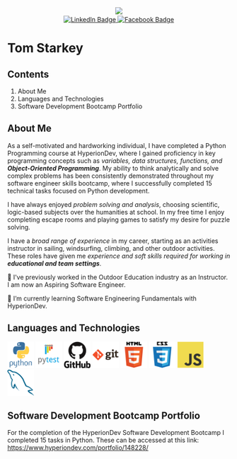 <div id="header" align="center">
  <img src="https://media1.giphy.com/media/qgQUggAC3Pfv687qPC/giphy.gif?cid=ecf05e47o2lp657kezviuaoqkishrgki7vpkqo18a14vpi8k&ep=v1_gifs_search&rid=giphy.gif&ct=g" width="175"/>
</div>
<div id="badges" align="center">
  <a href="https://www.linkedin.com/in/tom-starkey-3850461b8/">
    <img src="https://img.shields.io/badge/LinkedIn-blue?style=for-the-badge&logo=linkedin&logoColor=white" alt="LinkedIn Badge"/>
  </a>
  <a href="https://www.facebook.com/tom.starkey.733">
    <img src= "https://img.shields.io/badge/Facebook-blue?style=for-the-badge&logo=facebook&logoColor=white" alt="Facebook Badge">
  </a> 
</div>

# Tom Starkey

## Contents
1) About Me
2) Languages and Technologies
3) Software Development Bootcamp Portfolio

## About Me
As a self-motivated and hardworking individual, I have completed a Python Programming course at HyperionDev, where I gained proficiency in key programming concepts such as *variables, data structures, functions, and **Object-Oriented Programming***. My ability to think analytically and solve complex problems has been consistently demonstrated throughout my software engineer skills bootcamp, where I successfully completed 15 technical tasks focused on Python development.

I have always enjoyed *problem solving and analysis*, choosing scientific, logic-based subjects over the humanities at school. In my free time I enjoy completing escape rooms and playing games to satisfy my desire for puzzle solving.

I have a *broad range of experience* in my career, starting as an activities instructor in sailing, windsurfing, climbing, and other outdoor activities. These roles have given me *experience and soft skills required for working in **educational and team settings***.

🔭 I've previously worked in the Outdoor Education industry as an Instructor. I am now an Aspiring Software Engineer.

🌱 I’m currently learning Software Engineering Fundamentals with HyperionDev.

## Languages and Technologies
<div id="tech&lang">  
  <img src="https://github.com/devicons/devicon/blob/master/icons/python/python-original-wordmark.svg" title="Python" alt="Python" width="60" height="60">
  <img src="https://github.com/devicons/devicon/blob/master/icons/pytest/pytest-original-wordmark.svg" title="Pytest" alt="Pytest" width="60" height="60">
  <img src="https://github.com/devicons/devicon/blob/master/icons/github/github-original-wordmark.svg" title="GitHub" alt="GitHub" width="60" height="60">
  <img src="https://github.com/devicons/devicon/blob/master/icons/git/git-original-wordmark.svg" title="Git" alt="Git" width="60" height="60">
  <img src="https://github.com/devicons/devicon/blob/master/icons/html5/html5-original-wordmark.svg" title="HTML5" alt="HTML5" width="60" height="60">
  <img src="https://github.com/devicons/devicon/blob/master/icons/css3/css3-original-wordmark.svg" title="CSS" alt="CSS" width="60" height="60">
  <img src="https://github.com/devicons/devicon/blob/master/icons/javascript/javascript-original.svg" title="JavaScript" alt="JavaScript" width="60" height="60">
  <img src="https://github.com/devicons/devicon/blob/master/icons/mysql/mysql-original.svg" title="MySQL" alt="MySQL" width="60" height="60">
</div>

## Software Development Bootcamp Portfolio
For the completion of the HyperionDev Software Development Bootcamp I completed 15 tasks in Python. These can be accessed at this link: https://www.hyperiondev.com/portfolio/148228/


<!--
**TomStarkey/TomStarkey** is a ✨ _special_ ✨ repository because its `README.md` (this file) appears on your GitHub profile.

Here are some ideas to get you started:

-  ...
-  ...
- 👯 I’m looking to collaborate on ...
- 🤔 I’m looking for help with ...
- 💬 Ask me about ...
- 📫 How to reach me: ...
- 😄 Pronouns: ...
- ⚡ Fun fact: ...
-->
